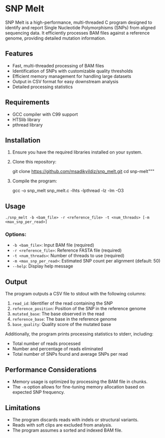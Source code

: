 # SNP Melt

SNP Melt is a high-performance, multi-threaded C program designed to identify and report Single Nucleotide Polymorphisms (SNPs) from aligned sequencing data. It efficiently processes BAM files against a reference genome, providing detailed mutation information.

## Features

- Fast, multi-threaded processing of BAM files
- Identification of SNPs with customizable quality thresholds
- Efficient memory management for handling large datasets
- Output in CSV format for easy downstream analysis
- Detailed processing statistics

## Requirements

- GCC compiler with C99 support
- HTSlib library
- pthread library

## Installation

1. Ensure you have the required libraries installed on your system.
2. Clone this repository:

    git clone https://github.com/msadikyildiz/snp_melt.git
    cd snp-melt"""

3. Compile the program:

    gcc -o snp_melt snp_melt.c -lhts -lpthread -lz -lm -O3

## Usage

    ./snp_melt -b <bam_file> -r <reference_file> -t <num_threads> [-m <max_snp_per_read>]

### Options:

- `-b <bam_file>`: Input BAM file (required)
- `-r <reference_file>`: Reference FASTA file (required)
- `-t <num_threads>`: Number of threads to use (required)
- `-m <max_snp_per_read>`: Estimated SNP count per alignment (default: 50)
- `--help`: Display help message

## Output

The program outputs a CSV file to stdout with the following columns:

1. `read_id`: Identifier of the read containing the SNP
2. `reference_position`: Position of the SNP in the reference genome
3. `mutated_base`: The base observed in the read
4. `reference_base`: The base in the reference genome
5. `base_quality`: Quality score of the mutated base

Additionally, the program prints processing statistics to stderr, including:

- Total number of reads processed
- Number and percentage of reads eliminated
- Total number of SNPs found and average SNPs per read

## Performance Considerations

- Memory usage is optimized by processing the BAM file in chunks.
- The `-m` option allows for fine-tuning memory allocation based on expected SNP frequency.

## Limitations

- The program discards reads with indels or structural variants.
- Reads with soft clips are excluded from analysis.
- The program assumes a sorted and indexed BAM file.
